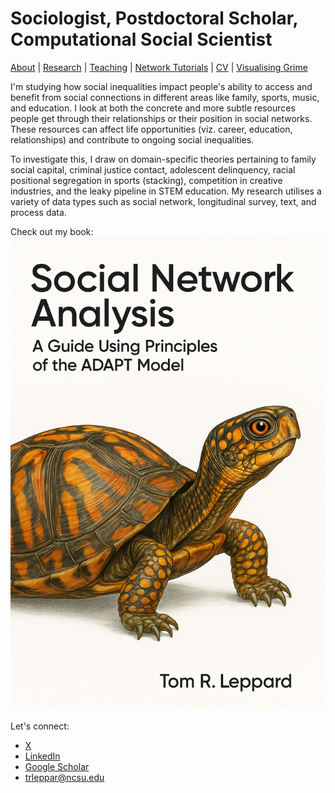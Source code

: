 # Sociologist, Postdoctoral Scholar, Computational Social Scientist
[About](https://Tom-R-Leppard.github.io/) | [Research](/research.md) | [Teaching](/teaching.md) | [Network Tutorials](/network_tutorials.md) | [CV](/cv.pdf) | [Visualising Grime](/visualising_grime.md)

I'm studying how social inequalities impact people's ability to access and benefit from social connections in different areas like family, sports, music, and education. I look at both the concrete and more subtle resources people get through their relationships or their position in social networks. These resources can affect life opportunities (viz. career, education, relationships) and contribute to ongoing social inequalities.

To investigate this, I draw on domain-specific theories pertaining to family social capital, criminal justice contact, adolescent delinquency, racial positional segregation in sports (stacking), competition in creative industries, and the leaky pipeline in STEM education. My research utilises a variety of data types such as social network, longitudinal survey, text, and process data.

Check out my book: 
[![book cover](/asset/cover.png)]([https://example.com](https://tom-r-leppard.github.io/SP25_SNA_Book/))

Let's connect: 
- [X](https://x.com/LeppardTom)
- [LinkedIn](https://www.linkedin.com/in/tom-r-leppard-phd-a69b5b106/)
- [Google Scholar](https://scholar.google.com/citations?user=VFI_6lAAAAAJ&hl=en&oi=ao)
- trleppar@ncsu.edu
